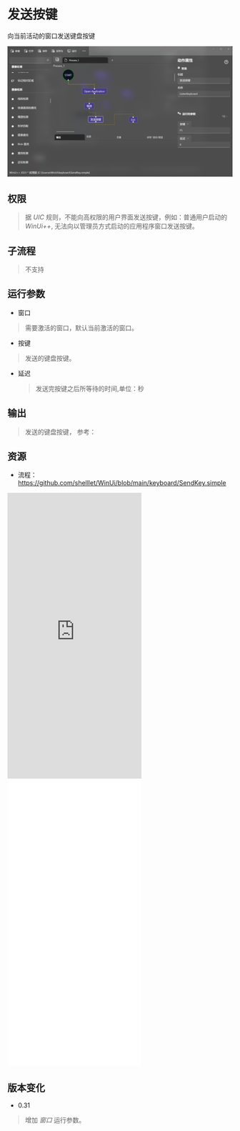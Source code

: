 # 发送按键 
向当前活动的窗口发送键盘按键

![SendKey](./images/04.png ':size=90%')

## 权限
> 据 *UIC* 规则，不能向高权限的用户界面发送按键，例如：普通用户启动的 *WinUi++*, 无法向以管理员方式启动的应用程序窗口发送按键。

## 子流程
> 不支持


## 运行参数

* 窗口
> 需要激活的窗口，默认当前激活的窗口。
* 按键
> 发送的键盘按键。
* 延迟
  > 发送完按键之后所等待的时间,单位：秒


## 输出
>  发送的键盘按键， 参考：    


## 资源

* 流程：https://github.com/shelllet/WinUi/blob/main/keyboard/SendKey.simple

<iframe type="text/html" height="640px" src="https://www.youtube.com/embed/84TvkrTkjQk" frameborder="0"></iframe>

<iframe src="//player.bilibili.com/player.html?bvid=BV1zu411J7FP&page=1&autoplay=0" height='640px' scrolling="no" frameborder="no" framespacing="0" allowfullscreen="true"></iframe>


## 版本变化

* 0.31
> 增加 *窗口* 运行参数。
